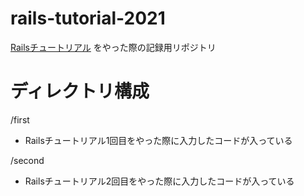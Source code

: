 # rails-tutorial-2021
[Railsチュートリアル](https://railstutorial.jp/chapters/beginning?version=6.0) をやった際の記録用リポジトリ

# ディレクトリ構成
/first
- Railsチュートリアル1回目をやった際に入力したコードが入っている

/second
- Railsチュートリアル2回目をやった際に入力したコードが入っている
